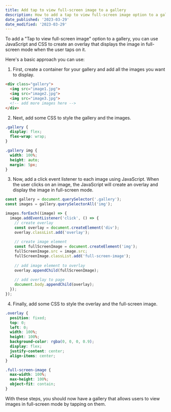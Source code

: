 ```yaml
---
title: Add tap to view full-screen image to a gallery
description: How to add a tap to view full-screen image option to a gallery
date_published: '2023-03-29'
date_modified: '2023-03-29'
---
```


To add a "Tap to view full-screen image" option to a gallery, you can use JavaScript and CSS to create an overlay that displays the image in full-screen mode when the user taps on it.

Here's a basic approach you can use:
1. First, create a container for your gallery and add all the images you want to display.

```html
<div class="gallery">
  <img src="image1.jpg">
  <img src="image2.jpg">
  <img src="image3.jpg">
  <!-- add more images here -->
</div>
```


2. Next, add some CSS to style the gallery and the images.

```css
.gallery {
  display: flex;
  flex-wrap: wrap;
}

.gallery img {
  width: 100%;
  height: auto;
  margin: 5px;
}
```


3. Now, add a click event listener to each image using JavaScript. When the user clicks on an image, the JavaScript will create an overlay and display the image in full-screen mode.

```javascript
const gallery = document.querySelector('.gallery');
const images = gallery.querySelectorAll('img');

images.forEach((image) => {
  image.addEventListener('click', () => {
    // create overlay
    const overlay = document.createElement('div');
    overlay.classList.add('overlay');
    
    // create image element
    const fullScreenImage = document.createElement('img');
    fullScreenImage.src = image.src;
    fullScreenImage.classList.add('full-screen-image');
    
    // add image element to overlay
    overlay.appendChild(fullScreenImage);
    
    // add overlay to page
    document.body.appendChild(overlay);
  });
});
```


4. Finally, add some CSS to style the overlay and the full-screen image.

```css
.overlay {
  position: fixed;
  top: 0;
  left: 0;
  width: 100%;
  height: 100%;
  background-color: rgba(0, 0, 0, 0.9);
  display: flex;
  justify-content: center;
  align-items: center;
}

.full-screen-image {
  max-width: 100%;
  max-height: 100%;
  object-fit: contain;
}
```



With these steps, you should now have a gallery that allows users to view images in full-screen mode by tapping on them.
